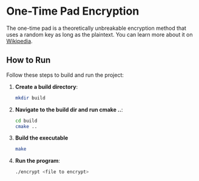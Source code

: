# One-Time Pad Encryption

The one-time pad is a theoretically unbreakable encryption method that uses a random key as long as the plaintext. You can learn more about it on [Wikipedia](https://en.wikipedia.org/wiki/One-time_pad).

## How to Run

Follow these steps to build and run the project:

1. **Create a build directory**:
   ```bash
   mkdir build

2. **Navigate to the build dir and run cmake ..**:
   ```bash
   cd build
   cmake ..

3. **Build the executable**
   ```bash
   make

4. **Run the program**:
   ```bash
   ./encrypt <file to encrypt>
